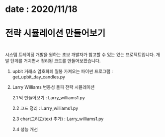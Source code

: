 # date : 2020/11/18
# 전략 시뮬레이션 만들어보기
#

시스템 트레이딩 개발을 원하는 초보 개발자가 참고할 수 있는 있는 프로젝트입니다.
개발 단계를 거치면서 정리된 코드를 만들어보겠습니다.

1. upbit 거래소 암호화폐 월봉 가져오는 파이썬 프로그램 : get_upbit_day_candles.py 

2. Larry Williams 변동성 돌파 전략 시뮬레이션 

   2.1 막 만들어보기 : Larry_williams1.py
   
   2.2 코드 정리 : Larry_williams1.py
   
   2.3 chart그리고(text 추가) : Larry_williams1.py

   2.4 성능 개선
   
   
